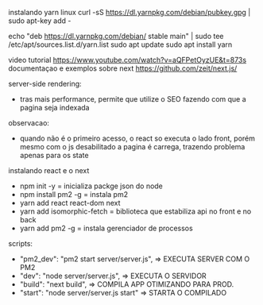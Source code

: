 instalando yarn linux
curl -sS https://dl.yarnpkg.com/debian/pubkey.gpg | sudo apt-key add -

echo "deb https://dl.yarnpkg.com/debian/ stable main" | sudo tee /etc/apt/sources.list.d/yarn.list
sudo apt update
sudo apt install yarn

video tutorial https://www.youtube.com/watch?v=aQFPetOyzUE&t=873s
documentaçao e exemplos sobre next https://github.com/zeit/next.js/

server-side rendering:
- tras mais performance, permite que utilize o SEO fazendo com que a pagina seja indexada

observacao:
- quando não é o primeiro acesso, o react so executa o lado front, porém mesmo com o js desabilitado a pagina é carrega, trazendo problema apenas para os state

instalando react e o next
- npm init -y = inicializa packge json do node
- npm install pm2 -g = instala pm2
- yarn add react react-dom next
- yarn add isomorphic-fetch = biblioteca que estabiliza api no front e no back
- yarn add pm2 -g = instala gerenciador de processos

scripts:
- "pm2_dev": "pm2 start server/server.js", => EXECUTA SERVER COM O PM2
- "dev": "node server/server.js", => EXECUTA O SERVIDOR
- "build": "next build",          => COMPILA APP OTIMIZANDO PARA PROD.
- "start": "node server/server.js start" => STARTA O COMPILADO